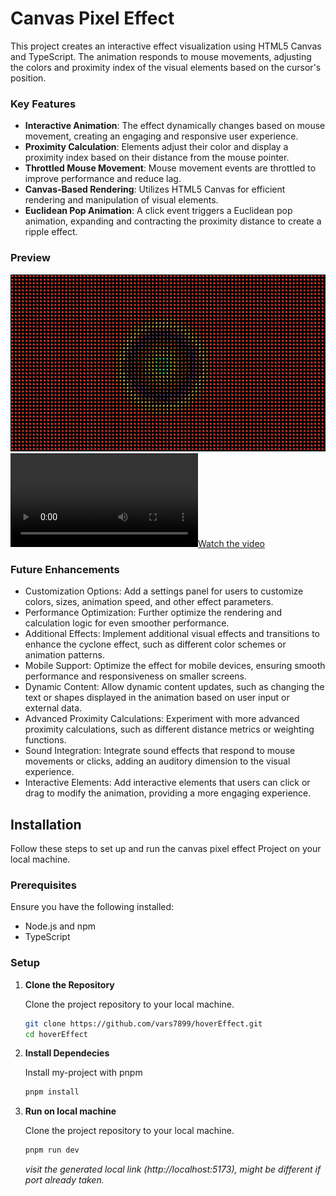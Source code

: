 # Canvas Pixel Effect

This project creates an interactive effect visualization using HTML5 Canvas and TypeScript. The animation responds to mouse movements, adjusting the colors and proximity index of the visual elements based on the cursor's position.

### Key Features

- **Interactive Animation**: The effect dynamically changes based on mouse movement, creating an engaging and responsive user experience.
- **Proximity Calculation**: Elements adjust their color and display a proximity index based on their distance from the mouse pointer.
- **Throttled Mouse Movement**: Mouse movement events are throttled to improve performance and reduce lag.
- **Canvas-Based Rendering**: Utilizes HTML5 Canvas for efficient rendering and manipulation of visual elements.
- **Euclidean Pop Animation**: A click event triggers a Euclidean pop animation, expanding and contracting the proximity distance to create a ripple effect.

### Preview

![Effect Visual](/docs/effImg.png "effect visual")
[![Watch the video](docs/effVid.mp4)](https://github.com/vars7899/hoverEffect/blob/main/docs/effVid.mp4)

### Future Enhancements

- Customization Options: Add a settings panel for users to customize colors, sizes, animation speed, and other effect parameters.
- Performance Optimization: Further optimize the rendering and calculation logic for even smoother performance.
- Additional Effects: Implement additional visual effects and transitions to enhance the cyclone effect, such as different color schemes or animation patterns.
- Mobile Support: Optimize the effect for mobile devices, ensuring smooth performance and responsiveness on smaller screens.
- Dynamic Content: Allow dynamic content updates, such as changing the text or shapes displayed in the animation based on user input or external data.
- Advanced Proximity Calculations: Experiment with more advanced proximity calculations, such as different distance metrics or weighting functions.
- Sound Integration: Integrate sound effects that respond to mouse movements or clicks, adding an auditory dimension to the visual experience.
- Interactive Elements: Add interactive elements that users can click or drag to modify the animation, providing a more engaging experience.

## Installation

Follow these steps to set up and run the canvas pixel effect Project on your local machine.

### Prerequisites

Ensure you have the following installed:

- Node.js and npm
- TypeScript

### Setup

1. **Clone the Repository**

   Clone the project repository to your local machine.

   ```bash
   git clone https://github.com/vars7899/hoverEffect.git
   cd hoverEffect
   ```

2. **Install Dependecies**

   Install my-project with pnpm

   ```bash
   pnpm install
   ```

3. **Run on local machine**

   Clone the project repository to your local machine.

   ```bash
   pnpm run dev
   ```

   _visit the generated local link (http://localhost:5173), might be different if port already taken._
